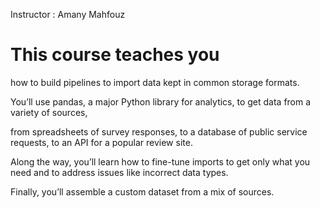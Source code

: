 
 Instructor : Amany Mahfouz
# This course teaches you 

how to build pipelines to import data kept in common storage formats.

You’ll use pandas, a major Python library for analytics, to get data from a variety of sources,

from spreadsheets of survey responses, to a database of public service requests, to an API for a popular review site. 

Along the way, you’ll learn how to fine-tune imports to get only what you need and to address issues like incorrect data types. 

Finally, you’ll assemble a custom dataset from a mix of sources.
